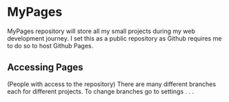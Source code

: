 # MyPages
MyPages repository will store all my small projects during my web development journey. I set this as a public repository as Github requires me to do so to host Github Pages. 
## Accessing Pages
(People with access to the repository) There are many different branches each for different projects. To change branches go to settings  . . . 
